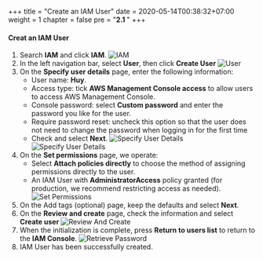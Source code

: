 +++
title = "Create an IAM User"
date = 2020-05-14T00:38:32+07:00
weight = 1
chapter = false
pre = "<b>2.1 </b>"
+++

#### Creat an IAM User
1. Search **IAM** and click **IAM**.
![IAM](https://t-huy.github.io/AWS_Workshop_Chatbot/images/IAM-User/1-IAM.png?width=90pc)
2. In the left navigation bar, select **User**, then click **Create User**
![User](https://t-huy.github.io/AWS_Workshop_Chatbot/images/IAM-User/2-user.png?width=90pc)
3. On the **Specify user details** page, enter the following information:
    - User name: **Huy**.
    - Access type: tick **AWS Management Console access** to allow users to access AWS Management Console.
    - Console password: select **Custom password** and enter the password you like for the user.
    - Require password reset: uncheck this option so that the user does not need to change the password when logging in for the first time
    - Check and select **Next**.
![Specify User Details](https://t-huy.github.io/AWS_Workshop_Chatbot/images/IAM-User/3-specify-user-details-1.png?width=90pc)
![Specify User Details](https://t-huy.github.io/AWS_Workshop_Chatbot/images/IAM-User/4-specify-user-details-2.png?width=90pc)
4. On the **Set permissions** page, we operate:
    - Select **Attach policies directly** to choose the method of assigning permissions directly to the user.
    - An IAM User with **AdministratorAccess** policy granted (for production, we recommend restricting access as needed).
![Set Permissions](https://t-huy.github.io/AWS_Workshop_Chatbot/images/IAM-User/5-set-permissions.png?width=90pc)
5. On the Add tags (optional) page, keep the defaults and select **Next**.
6. On the **Review and create** page, check the information and select **Create user**
![Review And Create](https://t-huy.github.io/AWS_Workshop_Chatbot/images/IAM-User/6-review-and-create.png?width=90pc)
7. When the initialization is complete, press **Return to users list** to return to the **IAM Console**.
![Retrieve Password](https://t-huy.github.io/AWS_Workshop_Chatbot/images/IAM-User/7-retrieve-password.png?width=90pc)
8. IAM User has been successfully created.